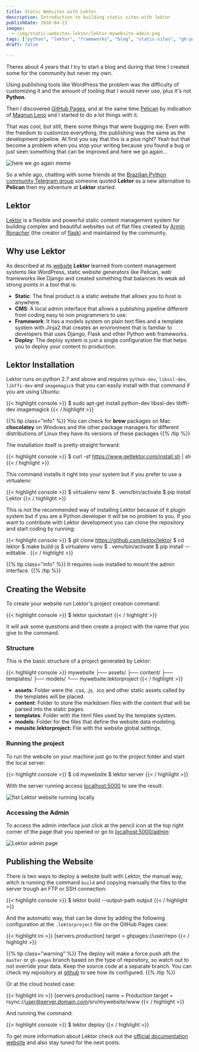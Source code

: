 ```yaml
---
title: Static Websites with Lektor
description: Introduction to building static sites with lektor
publishDate: 2016-04-23
images:
  - /img/static-websites-lektor/lektor-mywebsite-admin.png
tags: ["python", "lektor", "frameworks", "blog", "static-sites", "gh-pages"]
draft: false

---
```


Theres about 4 years that I try to start a blog and during that time I created some for the community but never my own.

Using publishing tools like WordPress the problem was the difficulty of customizing it and the amount of tooling that I would never use, plus it's not **Python**.

Then I discovered [GitHub Pages](https://pages.github.com), and at the same time [Pelican](http://blog.getpelican.com) by indication of [Magnun Leno](http://mindbending.org/pt) and I started to do a lot things with it.

That was cool, but still, there some things that were bugging me. Even with the freedom to customize everything, the publishing was the same as the development pipeline. At first you say that this is a plus right? Yeah but that become a problem when you stop your writing because you found a bug or just seen something that can be improved and here we go again...

![here we go again meme](/img/memes/again.png)

So a while ago, chatting with some friends at the [Brazilian Python community Telegram group](https://telegram.me/pythonbr) someone quoted **Lektor** as a new alternative to **Pelican** then my adventure at **Lektor** started.

## Lektor

[Lektor](https://www.getlektor.com) is a flexible and powerful static content management system for building complex and beautiful websites out of flat files created by [Armin Ronacher](http://lucumr.pocoo.org) (the creator of [flask](http://flask.pocoo.org)) and maintained by the community.

## Why use Lektor

As described at its [website](https://www.getlektor.com/docs/what) **Lektor** learned from content management systems like WordPress, static website generators like Pelican, web frameworks like Django and created something that balances its weak ad strong points in a tool that is:

- **Static**: The final product is a static website that allows you to host is anywhere.
- **CMS**: A local admin interface that allows a publishing pipeline different from coding easy to non programmers to use.
- **Framework**: It has a models system on plain text files and a template system with Jinja2 that creates an environment that is familiar to developers that uses Django, Flask and other Python web frameworks.
- **Deploy**: The deploy system is just a single configuration file that helps you to deploy your content to production.

## Lektor Installation

Lektor runs on python 2.7 and above and requires `python-dev`, `libssl-dev`, `libffi-dev` and `imagemagick` that you can easily install with that command if you are using Ubuntu:

{{< highlight console >}}
$ sudo apt-get install python-dev libssl-dev libffi-dev imagemagick
{{< / highlight >}}

{{% tip class="info" %}}
You can check for **brew** packages on Mac **chocolatey** on Windows and the other package managers for different distributions of Linux they have its versions of these packages
{{% /tip %}}

The installation itself is pretty straight forward:

{{< highlight console >}}
$ curl -sf https://www.getlektor.com/install.sh | sh
{{< / highlight >}}

This  command installs it right into your system but if you prefer to use a virtualenv:

{{< highlight console >}}
$ virtualenv venv
$ . venv/bin/activate
$ pip install Lektor
{{< / highlight >}}

This is not the recommended way of installing Lektor because of it plugin system but if you are a Python developer it will be no problem to you. If you want to contribute with Lektor development you can clone the repository and start coding by running:

{{< highlight console >}}
$ git clone https://github.com/lektor/lektor
$ cd lektor
$ make build-js
$ virtualenv venv
$ . venv/bin/activate
$ pip install --editable .
{{< / highlight >}}

{{% tip class="info" %}}
It requires `node` installed to mount the admin interface.
{{% /tip %}}

## Creating the Website

To create your website run Lektor's project creation command:

{{< highlight console >}}
$ lektor quickstart
{{< / highlight >}}

It will ask some questions and then create a project with the name that you give to the command.

### Structure

This is the basic structure of a project generated by Lektor:

{{< highlight console >}}
mywebsite
├── assets/
├── content/
├── templates/
├── models/
└── mywebsite.lektorproject
{{< / highlight >}}

- **assets**: Folder were the .css, .js, .ico and other static assets called by the templates will be placed.
- **content**: Folder to store the markdown files with the content that will be parsed into the static pages.
- **templates**: Folder with the html files used by the template system.
- **models**: Folder for the files that define the website data modeling.
- **meusite.lektorproject:** File with the website global settings.

### Running the project

To run the website on your machine just go to the project folder and start the local server:

{{< highlight console >}}
$ cd mywebsite
$ lektor server
{{< / highlight >}}

With the server running access [localhost:5000](http://localhost:5000) to see the result:

![fist Lektor website running locally](/img/static-websites-lektor/lektor-mywebsite.png)

### Accessing the Admin

To access the admin interface just click at the pencil icon at the top right corner of the page that you opened or go to [localhost:5000/admin](http://localhost:5000/admin):

![Lektor admin page](/img/static-websites-lektor/lektor-mywebsite-admin.png)

## Publishing the Website

There is two ways to deploy a website built with Lektor, the manual way, witch is running the command `build` and copying manually the files to the server trough an FTP or SSH connection:

{{< highlight console >}}
$ lektor build --output-path output
{{< / highlight >}}

And the automatic way, that can be done by adding the following configuration at the `.lektorproject` file on the GitHub Pages case:

{{< highlight ini >}}
[servers.production]
target = ghpages://user/repo
{{< / highlight >}}

{{% tip class="warning" %}}
The deploy will make a force push ath the `master` or `gh-pages` branch based on the type of repository, so watch out to not override your data. Keep the source code at a separate branch. You can check my repository at [github](https://github.com/humrochagf/humberto.io-lektor) to see how its configured.
{{% /tip %}}

Or at the cloud hosted case:

{{< highlight ini >}}
[servers.production]
name = Production
target = rsync://user@server.domain.com/srv/mywebsite/www
{{< / highlight >}}

And running the command:

{{< highlight console >}}
$ lektor deploy
{{< / highlight >}}

To get more information about Lektor check out the [official documentation website](https://www.getlektor.com/docs) and also stay tuned for the next posts.
